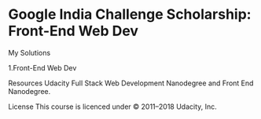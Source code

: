 # Google India Challenge Scholarship: Front-End Web Dev

My Solutions

1.Front-End Web Dev

Resources
Udacity Full Stack Web Development Nanodegree and Front End Nanodegree.

License
This course is licenced under © 2011–2018 Udacity, Inc.
